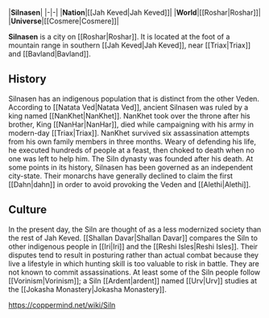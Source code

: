 |**Silnasen**|
|-|-|
|**Nation**|[[Jah Keved\|Jah Keved]]|
|**World**|[[Roshar\|Roshar]]|
|**Universe**|[[Cosmere\|Cosmere]]|

**Silnasen** is a city on [[Roshar\|Roshar]]. It is located at the foot of a mountain range in southern [[Jah Keved\|Jah Keved]], near [[Triax\|Triax]] and [[Bavland\|Bavland]].

## History
Silnasen has an indigenous population that is distinct from the other Veden.
According to [[Natata Ved\|Natata Ved]], ancient Silnasen was ruled by a king named [[NanKhet\|NanKhet]]. NanKhet took over the throne after his brother, King [[NanHar\|NanHar]], died while campaigning with his army in modern-day [[Triax\|Triax]]. NanKhet survived six assassination attempts from his own family members in three months. Weary of defending his life, he executed hundreds of people at a feast, then choked to death when no one was left to help him. The Siln dynasty was founded after his death.
At some points in its history, Silnasen has been governed as an independent city-state. Their monarchs have generally declined to claim the first [[Dahn\|dahn]] in order to avoid provoking the Veden and [[Alethi\|Alethi]].

## Culture
In the present day, the Siln are thought of as a less modernized society than the rest of Jah Keved. [[Shallan Davar\|Shallan Davar]] compares the Siln to other indigenous people in [[Iri\|Iri]] and the [[Reshi Isles\|Reshi Isles]]. Their disputes tend to result in posturing rather than actual combat because they live a lifestyle in which hunting skill is too valuable to risk in battle. They are not known to commit assassinations.
At least some of the Siln people follow [[Vorinism\|Vorinism]]; a Siln [[Ardent\|ardent]] named [[Urv\|Urv]] studies at the [[Jokasha Monastery\|Jokasha Monastery]].



https://coppermind.net/wiki/Siln